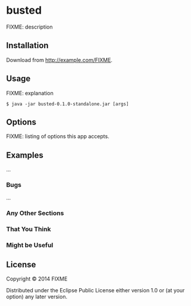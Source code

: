 # busted

FIXME: description

## Installation

Download from http://example.com/FIXME.

## Usage

FIXME: explanation

    $ java -jar busted-0.1.0-standalone.jar [args]

## Options

FIXME: listing of options this app accepts.

## Examples

...

### Bugs

...

### Any Other Sections
### That You Think
### Might be Useful

## License

Copyright © 2014 FIXME

Distributed under the Eclipse Public License either version 1.0 or (at
your option) any later version.
